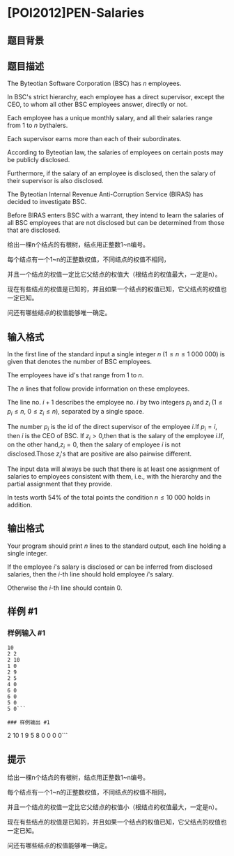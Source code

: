 # [POI2012]PEN-Salaries

## 题目背景



## 题目描述

The Byteotian Software Corporation (BSC) has $n$ employees.

In BSC's strict hierarchy, each employee has a direct supervisor, except the CEO, to whom all other BSC employees answer, directly or not.

Each employee has a unique monthly salary, and all their salaries range from 1 to $n$ bythalers.

Each supervisor earns more than each of their subordinates.

According to Byteotian law, the salaries of employees on certain posts may be publicly disclosed.

Furthermore, if the salary of an employee is disclosed, then the salary of their supervisor is also disclosed.

The Byteotian Internal Revenue Anti-Corruption Service (BIRAS) has decided to investigate BSC.

Before BIRAS enters BSC with a warrant, they intend to learn the salaries of all BSC employees    that are not disclosed but can be determined from those that are disclosed.

给出一棵n个结点的有根树，结点用正整数1~n编号。

每个结点有一个1~n的正整数权值，不同结点的权值不相同，

并且一个结点的权值一定比它父结点的权值大（根结点的权值最大，一定是n）。

现在有些结点的权值是已知的，并且如果一个结点的权值已知，它父结点的权值也一定已知。

问还有哪些结点的权值能够唯一确定。


## 输入格式

In the first line of the standard input a single integer $n$ ($1\le n\le 1\ 000\ 000$) is given that denotes the number of BSC employees.

The employees have id's that range from 1 to $n$.

The $n$ lines that follow provide information on these employees.

The line no. $i+1$ describes the employee no. $i$ by two integers $p_i$ and $z_i$ ($1\le p_i\le n$, $0\le z_i\le n$), separated by a single space.

The number $p_i$ is the id of the direct supervisor of the employee $i$.If $p_i=i$, then $i$ is the CEO of BSC. If $z_i>0$,then that is the salary of the employee $i$.If, on the other hand,$z_i=0$, then the salary of employee $i$ is not disclosed.Those $z_i$'s that are positive are also pairwise different.

The input data will always be such that there is at least one assignment of salaries to employees consistent with them, i.e., with the hierarchy and the partial assignment that they provide.

In tests worth 54% of the total points the condition $n\le 10\ 000$  holds in addition.


## 输出格式

Your program should print $n$ lines to the standard output, each line holding a single integer.

If the employee $i$'s salary is disclosed or can be inferred from disclosed salaries, then the $i$-th line should hold employee $i$'s salary.

Otherwise the $i$-th line should contain $0$.


## 样例 #1

### 样例输入 #1
```
10
2 2
2 10
1 0
2 9
2 5
4 0
6 0
6 0
5 0
5 0```

### 样例输出 #1

```
2
10
1
9
5
8
0
0
0
0```

## 提示

给出一棵n个结点的有根树，结点用正整数1~n编号。

每个结点有一个1~n的正整数权值，不同结点的权值不相同，

并且一个结点的权值一定比它父结点的权值小（根结点的权值最大，一定是n）。

现在有些结点的权值是已知的，并且如果一个结点的权值已知，它父结点的权值也一定已知。

问还有哪些结点的权值能够唯一确定。


